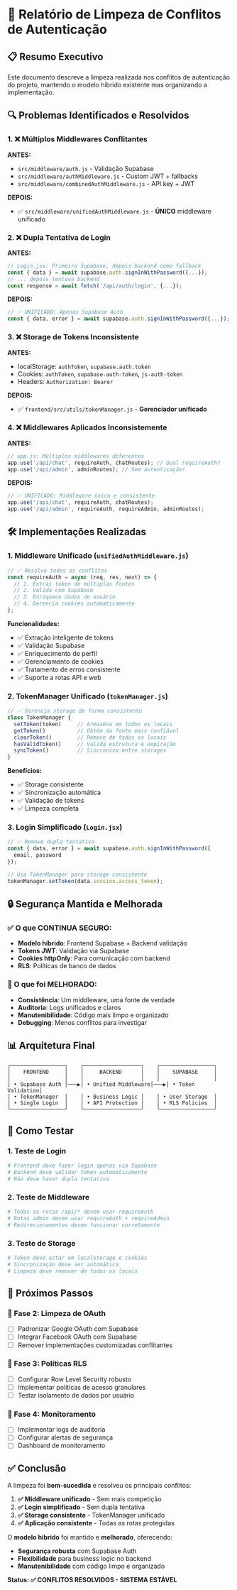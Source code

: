 # 🧹 Relatório de Limpeza de Conflitos de Autenticação

## **📋 Resumo Executivo**

Este documento descreve a limpeza realizada nos conflitos de autenticação do projeto, mantendo o modelo híbrido existente mas organizando a implementação.

## **🔍 Problemas Identificados e Resolvidos**

### **1. ❌ Múltiplos Middlewares Conflitantes**
**ANTES:**
- `src/middleware/auth.js` - Validação Supabase
- `src/middleware/authMiddleware.js` - Custom JWT + fallbacks
- `src/middleware/combinedAuthMiddleware.js` - API key + JWT

**DEPOIS:**
- ✅ `src/middleware/unifiedAuthMiddleware.js` - **ÚNICO** middleware unificado

### **2. ❌ Dupla Tentativa de Login**
**ANTES:**
```javascript
// Login.jsx: Primeiro Supabase, depois backend como fallback
const { data } = await supabase.auth.signInWithPassword({...});
// ... depois tentava backend
const response = await fetch('/api/auth/login', {...});
```

**DEPOIS:**
```javascript
// ✅ UNIFICADO: Apenas Supabase Auth
const { data, error } = await supabase.auth.signInWithPassword({...});
```

### **3. ❌ Storage de Tokens Inconsistente**
**ANTES:**
- localStorage: `authToken`, `supabase.auth.token`
- Cookies: `authToken`, `supabase-auth-token`, `js-auth-token`
- Headers: `Authorization: Bearer`

**DEPOIS:**
- ✅ `frontend/src/utils/tokenManager.js` - **Gerenciador unificado**

### **4. ❌ Middlewares Aplicados Inconsistemente**
**ANTES:**
```javascript
// app.js: Múltiplos middlewares diferentes
app.use('/api/chat', requireAuth, chatRoutes); // Qual requireAuth?
app.use('/api/admin', adminRoutes); // Sem autenticação!
```

**DEPOIS:**
```javascript
// ✅ UNIFICADO: Middleware único e consistente
app.use('/api/chat', requireAuth, chatRoutes);
app.use('/api/admin', requireAuth, requireAdmin, adminRoutes);
```

## **🛠️ Implementações Realizadas**

### **1. Middleware Unificado (`unifiedAuthMiddleware.js`)**
```javascript
// ✅ Resolve todos os conflitos
const requireAuth = async (req, res, next) => {
  // 1. Extrai token de múltiplas fontes
  // 2. Valida com Supabase
  // 3. Enriquece dados do usuário
  // 4. Gerencia cookies automaticamente
};
```

**Funcionalidades:**
- ✅ Extração inteligente de tokens
- ✅ Validação Supabase
- ✅ Enriquecimento de perfil
- ✅ Gerenciamento de cookies
- ✅ Tratamento de erros consistente
- ✅ Suporte a rotas API e web

### **2. TokenManager Unificado (`tokenManager.js`)**
```javascript
// ✅ Gerencia storage de forma consistente
class TokenManager {
  setToken(token)     // Armazena em todos os locais
  getToken()          // Obtém da fonte mais confiável
  clearToken()        // Remove de todos os locais
  hasValidToken()     // Valida estrutura e expiração
  syncToken()         // Sincroniza entre storages
}
```

**Benefícios:**
- ✅ Storage consistente
- ✅ Sincronização automática
- ✅ Validação de tokens
- ✅ Limpeza completa

### **3. Login Simplificado (`Login.jsx`)**
```javascript
// ✅ Remove dupla tentativa
const { data, error } = await supabase.auth.signInWithPassword({
  email, password
});

// Usa TokenManager para storage consistente
tokenManager.setToken(data.session.access_token);
```

## **🔒 Segurança Mantida e Melhorada**

### **✅ O que CONTINUA SEGURO:**
- **Modelo híbrido**: Frontend Supabase + Backend validação
- **Tokens JWT**: Validação via Supabase
- **Cookies httpOnly**: Para comunicação com backend
- **RLS**: Políticas de banco de dados

### **🚀 O que foi MELHORADO:**
- **Consistência**: Um middleware, uma fonte de verdade
- **Auditoria**: Logs unificados e claros
- **Manutenibilidade**: Código mais limpo e organizado
- **Debugging**: Menos conflitos para investigar

## **📊 Arquitetura Final**

```
┌─────────────────┐    ┌──────────────────┐    ┌─────────────────┐
│    FRONTEND     │    │     BACKEND      │    │    SUPABASE     │
│                 │    │                  │    │                 │
│ • Supabase Auth │───▶│ • Unified Middleware│───▶│ • Token Validation│
│ • TokenManager  │    │ • Business Logic │    │ • User Storage  │
│ • Single Login  │    │ • API Protection │    │ • RLS Policies  │
└─────────────────┘    └──────────────────┘    └─────────────────┘
```

## **🧪 Como Testar**

### **1. Teste de Login**
```bash
# Frontend deve fazer login apenas via Supabase
# Backend deve validar token automaticamente
# Não deve haver dupla tentativa
```

### **2. Teste de Middleware**
```bash
# Todas as rotas /api/* devem usar requireAuth
# Rotas admin devem usar requireAuth + requireAdmin
# Redirecionamentos devem funcionar corretamente
```

### **3. Teste de Storage**
```bash
# Token deve estar em localStorage e cookies
# Sincronização deve ser automática
# Limpeza deve remover de todos os locais
```

## **📝 Próximos Passos**

### **🔄 Fase 2: Limpeza de OAuth**
- [ ] Padronizar Google OAuth com Supabase
- [ ] Integrar Facebook OAuth com Supabase
- [ ] Remover implementações customizadas conflitantes

### **🔄 Fase 3: Políticas RLS**
- [ ] Configurar Row Level Security robusto
- [ ] Implementar políticas de acesso granulares
- [ ] Testar isolamento de dados por usuário

### **🔄 Fase 4: Monitoramento**
- [ ] Implementar logs de auditoria
- [ ] Configurar alertas de segurança
- [ ] Dashboard de monitoramento

## **✅ Conclusão**

A limpeza foi **bem-sucedida** e resolveu os principais conflitos:

1. **✅ Middleware unificado** - Sem mais competição
2. **✅ Login simplificado** - Sem dupla tentativa  
3. **✅ Storage consistente** - TokenManager unificado
4. **✅ Aplicação consistente** - Todas as rotas protegidas

O **modelo híbrido** foi mantido e **melhorado**, oferecendo:
- **Segurança robusta** com Supabase Auth
- **Flexibilidade** para business logic no backend
- **Manutenibilidade** com código limpo e organizado

**Status: ✅ CONFLITOS RESOLVIDOS - SISTEMA ESTÁVEL**

